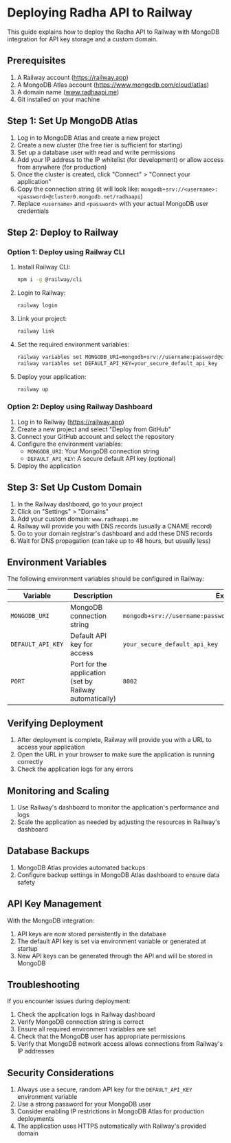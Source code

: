 # Deploying Radha API to Railway

This guide explains how to deploy the Radha API to Railway with MongoDB integration for API key storage and a custom domain.

## Prerequisites

1. A Railway account (https://railway.app)
2. A MongoDB Atlas account (https://www.mongodb.com/cloud/atlas)
3. A domain name (www.radhaapi.me)
4. Git installed on your machine

## Step 1: Set Up MongoDB Atlas

1. Log in to MongoDB Atlas and create a new project
2. Create a new cluster (the free tier is sufficient for starting)
3. Set up a database user with read and write permissions
4. Add your IP address to the IP whitelist (for development) or allow access from anywhere (for production)
5. Once the cluster is created, click "Connect" > "Connect your application"
6. Copy the connection string (it will look like: `mongodb+srv://<username>:<password>@cluster0.mongodb.net/radhaapi`)
7. Replace `<username>` and `<password>` with your actual MongoDB user credentials

## Step 2: Deploy to Railway

### Option 1: Deploy using Railway CLI

1. Install Railway CLI:
   ```bash
   npm i -g @railway/cli
   ```

2. Login to Railway:
   ```bash
   railway login
   ```

3. Link your project:
   ```bash
   railway link
   ```

4. Set the required environment variables:
   ```bash
   railway variables set MONGODB_URI=mongodb+srv://username:password@cluster0.mongodb.net/radhaapi
   railway variables set DEFAULT_API_KEY=your_secure_default_api_key
   ```

5. Deploy your application:
   ```bash
   railway up
   ```

### Option 2: Deploy using Railway Dashboard

1. Log in to Railway (https://railway.app)
2. Create a new project and select "Deploy from GitHub"
3. Connect your GitHub account and select the repository
4. Configure the environment variables:
   - `MONGODB_URI`: Your MongoDB connection string
   - `DEFAULT_API_KEY`: A secure default API key (optional)
5. Deploy the application

## Step 3: Set Up Custom Domain

1. In the Railway dashboard, go to your project
2. Click on "Settings" > "Domains"
3. Add your custom domain: `www.radhaapi.me`
4. Railway will provide you with DNS records (usually a CNAME record)
5. Go to your domain registrar's dashboard and add these DNS records
6. Wait for DNS propagation (can take up to 48 hours, but usually less)

## Environment Variables

The following environment variables should be configured in Railway:

| Variable | Description | Example |
|----------|-------------|---------|
| `MONGODB_URI` | MongoDB connection string | `mongodb+srv://username:password@cluster0.mongodb.net/radhaapi` |
| `DEFAULT_API_KEY` | Default API key for access | `your_secure_default_api_key` |
| `PORT` | Port for the application (set by Railway automatically) | `8002` |

## Verifying Deployment

1. After deployment is complete, Railway will provide you with a URL to access your application
2. Open the URL in your browser to make sure the application is running correctly
3. Check the application logs for any errors

## Monitoring and Scaling

1. Use Railway's dashboard to monitor the application's performance and logs
2. Scale the application as needed by adjusting the resources in Railway's dashboard

## Database Backups

1. MongoDB Atlas provides automated backups
2. Configure backup settings in MongoDB Atlas dashboard to ensure data safety

## API Key Management

With the MongoDB integration:
1. API keys are now stored persistently in the database
2. The default API key is set via environment variable or generated at startup
3. New API keys can be generated through the API and will be stored in MongoDB

## Troubleshooting

If you encounter issues during deployment:

1. Check the application logs in Railway dashboard
2. Verify MongoDB connection string is correct
3. Ensure all required environment variables are set
4. Check that the MongoDB user has appropriate permissions
5. Verify that MongoDB network access allows connections from Railway's IP addresses

## Security Considerations

1. Always use a secure, random API key for the `DEFAULT_API_KEY` environment variable
2. Use a strong password for your MongoDB user
3. Consider enabling IP restrictions in MongoDB Atlas for production deployments
4. The application uses HTTPS automatically with Railway's provided domain
